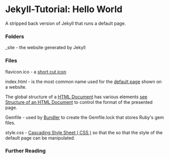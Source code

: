 # Jekyll-Tutorial: Hello World

A stripped back version of Jekyll that runs a default page.

### Folders

_site - the website generated by Jekyll

### Files

flavicon.ico - a [short cut icon](https://en.wikipedia.org/wiki/Favicon)

index.html - is the most common name used for the [default page](https://www.thoughtco.com/index-html-page-3466505) shown on a website.

The global structure of a [HTML Document](https://www.w3.org/TR/html401/struct/global.html) has various elements [see Structure of an HTML Document](https://www.geeksforgeeks.org/html-course-structure-of-an-html-document/) to control the format of the presented page.

Gemfile - used by [Bundler](https://bundler.io/) to create the Gemfile.lock that stores Ruby's gem files.

style.css - [Cascading Style Sheet ( CSS )](https://www.w3.org/Style/CSS/Overview.en.html) so that the so that the style of the default page can be manipulated.



### Further Reading
